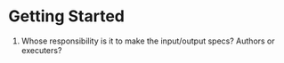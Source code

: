 # Getting Started
1. Whose responsibility is it to make the input/output specs? Authors or executers?
